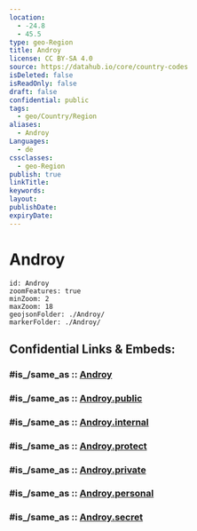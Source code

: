 ```yaml
---
location:
  - -24.8
  - 45.5
type: geo-Region
title: Androy
license: CC BY-SA 4.0
source: https://datahub.io/core/country-codes
isDeleted: false
isReadOnly: false
draft: false
confidential: public
tags:
  - geo/Country/Region
aliases:
  - Androy
Languages:
  - de
cssclasses:
  - geo-Region
publish: true
linkTitle:
keywords:
layout:
publishDate:
expiryDate:
---
```


# Androy

```leaflet
id: Androy
zoomFeatures: true 
minZoom: 2 
maxZoom: 18
geojsonFolder: ./Androy/
markerFolder: ./Androy/
```


## Confidential Links & Embeds: 

### #is_/same_as :: [Androy](/_Standards/Earth/Continent/Africa/Africa~East/Madagascar/Provinces~Madagascar/Toliary/counties~Toliary/Androy.md) 

### #is_/same_as :: [Androy.public](/_public/Earth/Continent/Africa/Africa~East/Madagascar/Provinces~Madagascar/Toliary/counties~Toliary/Androy.public.md) 

### #is_/same_as :: [Androy.internal](/_internal/Earth/Continent/Africa/Africa~East/Madagascar/Provinces~Madagascar/Toliary/counties~Toliary/Androy.internal.md) 

### #is_/same_as :: [Androy.protect](/_protect/Earth/Continent/Africa/Africa~East/Madagascar/Provinces~Madagascar/Toliary/counties~Toliary/Androy.protect.md) 

### #is_/same_as :: [Androy.private](/_private/Earth/Continent/Africa/Africa~East/Madagascar/Provinces~Madagascar/Toliary/counties~Toliary/Androy.private.md) 

### #is_/same_as :: [Androy.personal](/_personal/Earth/Continent/Africa/Africa~East/Madagascar/Provinces~Madagascar/Toliary/counties~Toliary/Androy.personal.md) 

### #is_/same_as :: [Androy.secret](/_secret/Earth/Continent/Africa/Africa~East/Madagascar/Provinces~Madagascar/Toliary/counties~Toliary/Androy.secret.md)

